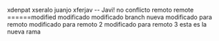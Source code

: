 xdenpat
xseralo
juanjo
xferjav -- Javi!
no conflicto remoto
remote
======modified
modificado
modificado branch nueva
modificado para remoto
modificado para remoto 2
modificado para remoto 3
esta es la nueva rama
